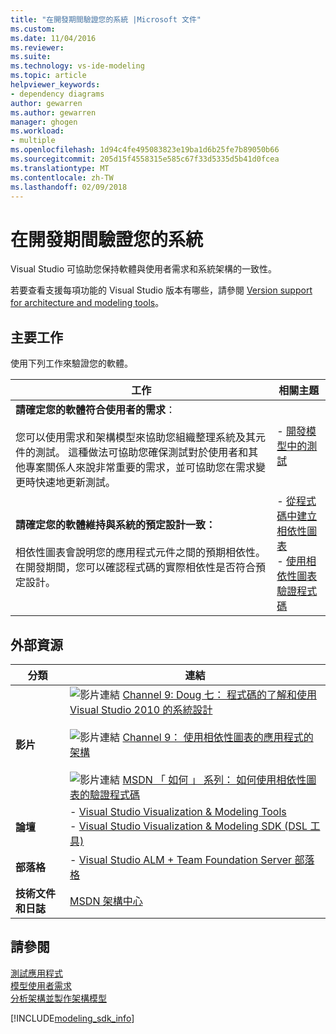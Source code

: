 ```yaml
---
title: "在開發期間驗證您的系統 |Microsoft 文件"
ms.custom: 
ms.date: 11/04/2016
ms.reviewer: 
ms.suite: 
ms.technology: vs-ide-modeling
ms.topic: article
helpviewer_keywords:
- dependency diagrams
author: gewarren
ms.author: gewarren
manager: ghogen
ms.workload:
- multiple
ms.openlocfilehash: 1d94c4fe495083823e19ba1d6b25fe7b89050b66
ms.sourcegitcommit: 205d15f4558315e585c67f33d5335d5b41d0fcea
ms.translationtype: MT
ms.contentlocale: zh-TW
ms.lasthandoff: 02/09/2018
---
```

# <a name="validate-your-system-during-development"></a>在開發期間驗證您的系統
Visual Studio 可協助您保持軟體與使用者需求和系統架構的一致性。  
  
 若要查看支援每項功能的 Visual Studio 版本有哪些，請參閱 [Version support for architecture and modeling tools](../modeling/what-s-new-for-design-in-visual-studio.md#VersionSupport)。  
  
## <a name="key-tasks"></a>主要工作  
 使用下列工作來驗證您的軟體。  
  
|**工作**|**相關主題**|  
|---------------|---------------------------|  
|**請確定您的軟體符合使用者的需求**：<br /><br /> 您可以使用需求和架構模型來協助您組織整理系統及其元件的測試。 這種做法可協助您確保測試對於使用者和其他專案關係人來說非常重要的需求，並可協助您在需求變更時快速地更新測試。|-   [開發模型中的測試](../modeling/develop-tests-from-a-model.md)|  
|**請確定您的軟體維持與系統的預定設計一致：**<br /><br /> 相依性圖表會說明您的應用程式元件之間的預期相依性。 在開發期間，您可以確認程式碼的實際相依性是否符合預定設計。|-   [從程式碼中建立相依性圖表](../modeling/create-layer-diagrams-from-your-code.md)<br />-   [使用相依性圖表驗證程式碼](../modeling/validate-code-with-layer-diagrams.md)|  
  
## <a name="external-resources"></a>外部資源  
  
|**分類**|**連結**|  
|------------------|---------------|  
|**影片**|![影片連結](../data-tools/media/playvideo.gif "PlayVideo") [Channel 9: Doug 七： 程式碼的了解和使用 Visual Studio 2010 的系統設計](http://go.microsoft.com/fwlink/?LinkId=216100)<br /><br /> ![影片連結](../data-tools/media/playvideo.gif "PlayVideo") [Channel 9： 使用相依性圖表的應用程式的架構](http://go.microsoft.com/fwlink/?LinkID=201117)<br /><br /> ![影片連結](../data-tools/media/playvideo.gif "PlayVideo") [MSDN 「 如何 」 系列： 如何使用相依性圖表的驗證程式碼](http://go.microsoft.com/fwlink/?LinkID=214405)|  
|**論壇**|-   [Visual Studio Visualization & Modeling Tools](http://go.microsoft.com/fwlink/?LinkId=184720)<br />-   [Visual Studio Visualization & Modeling SDK (DSL 工具)](http://go.microsoft.com/fwlink/?LinkId=184721)|  
|**部落格**|-   [Visual Studio ALM + Team Foundation Server 部落格](http://go.microsoft.com/fwlink/?LinkID=201340)|  
|**技術文件和日誌**|[MSDN 架構中心](http://go.microsoft.com/fwlink/?LinkId=201343)|  
  
## <a name="see-also"></a>請參閱  
 [測試應用程式](https://www.visualstudio.com/en-gb/docs/test/overview)   
 [模型使用者需求](../modeling/model-user-requirements.md)   
 [分析架構並製作架構模型](../modeling/analyze-and-model-your-architecture.md)

[!INCLUDE[modeling_sdk_info](includes/modeling_sdk_info.md)]
